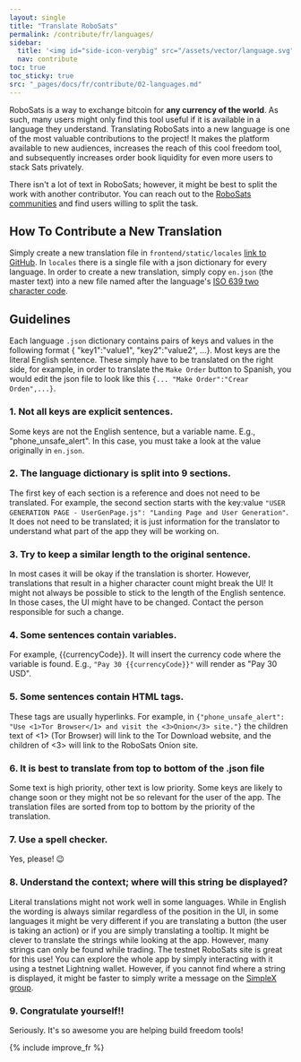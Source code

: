 ```yaml
---
layout: single
title: "Translate RoboSats"
permalink: /contribute/fr/languages/
sidebar:
  title: '<img id="side-icon-verybig" src="/assets/vector/language.svg"/>Translation'
  nav: contribute
toc: true
toc_sticky: true
src: "_pages/docs/fr/contribute/02-languages.md"
---
```



RoboSats is a way to exchange bitcoin for **any currency of the world**. As such, many users might only find this tool useful if it is available in a language they understand. Translating RoboSats into a new language is one of the most valuable contributions to the project! It makes the platform available to new audiences, increases the reach of this cool freedom tool, and subsequently increases order book liquidity for even more users to stack Sats privately.

There isn't a lot of text in RoboSats; however, it might be best to split the work with another contributor. You can reach out to the [RoboSats communities](https://learn.robosats.com/contribute/code/#communication-channels) and find users willing to split the task.

## How To Contribute a New Translation

Simply create a new translation file in `frontend/static/locales` [link to GitHub](https://github.com/RoboSats/robosats/tree/main/frontend/static/locales). In `locales` there is a single file with a json dictionary for every language. In order to create a new translation, simply copy `en.json` (the master text) into a new file named after the language's [ISO 639 two character code](https://www.loc.gov/standards/iso639-2/php/English_list.php).

## Guidelines

Each language `.json` dictionary contains pairs of keys and values in the following format { "key1":"value1", "key2":"value2", ...}. Most keys are the literal English sentence. These simply have to be translated on the right side, for example, in order to translate the `Make Order` button to Spanish, you would edit the json file to look like this `{... "Make Order":"Crear Orden",...}`.

### 1. **Not all keys are explicit sentences.**
Some keys are not the English sentence, but a variable name. E.g., "phone_unsafe_alert". In this case, you must take a look at the value originally in `en.json`.

### 2. **The language dictionary is split into 9 sections.**
The first key of each section is a reference and does not need to be translated. For example, the second section starts with the key:value `"USER GENERATION PAGE - UserGenPage.js": "Landing Page and User Generation"`. It does not need to be translated; it is just information for the translator to understand what part of the app they will be working on.

### 3. **Try to keep a similar length to the original sentence.**
In most cases it will be okay if the translation is shorter. However, translations that result in a higher character count might break the UI! It might not always be possible to stick to the length of the English sentence. In those cases, the UI might have to be changed. Contact the person responsible for such a change.

### 4. **Some sentences contain variables.**
For example, {{currencyCode}}. It will insert the currency code where the variable is found. E.g., `"Pay 30 {{currencyCode}}"` will render as "Pay 30 USD".

### 5. **Some sentences contain HTML tags.**
These tags are usually hyperlinks. For example, in `{"phone_unsafe_alert": "Use <1>Tor Browser</1> and visit the <3>Onion</3> site."}` the children text of <1> (Tor Browser) will link to the Tor Download website, and the children of <3> will link to the RoboSats Onion site.

### 6. **It is best to translate from top to bottom of the .json file**
Some text is high priority, other text is low priority. Some keys are likely to change soon or they might not be so relevant for the user of the app. The translation files are sorted from top to bottom by the priority of the translation.

### 7. **Use a spell checker.**
Yes, please! 😉

### 8. **Understand the context; where will this string be displayed?**
Literal translations might not work well in some languages. While in English the wording is always similar regardless of the position in the UI, in some languages it might be very different if you are translating a button (the user is taking an action) or if you are simply translating a tooltip. It might be clever to translate the strings while looking at the app. However, many strings can only be found while trading. The testnet RoboSats site is great for this use! You can explore the whole app by simply interacting with it using a testnet Lightning wallet. However, if you cannot find where a string is displayed, it might be faster to simply write a message on the [SimpleX group](https://simplex.chat/contact#/?v=1-2&smp=smp%3A%2F%2F0YuTwO05YJWS8rkjn9eLJDjQhFKvIYd8d4xG8X1blIU%3D%40smp8.simplex.im%2FyEX_vdhWew_FkovCQC3mRYRWZB1j_cBq%23%2F%3Fv%3D1-2%26dh%3DMCowBQYDK2VuAyEAnrf9Jw3Ajdp4EQw71kqA64VgsIIzw8YNn68WjF09jFY%253D%26srv%3Dbeccx4yfxxbvyhqypaavemqurytl6hozr47wfc7uuecacjqdvwpw2xid.onion&data=%7B%22type%22%3A%22group%22%2C%22groupLinkId%22%3A%22hWnMVPnJl-KT3-virDk0JA%3D%3D%22%7D).

### 9. **Congratulate yourself!!**
Seriously. It's so awesome you are helping build freedom tools!

{% include improve_fr %}
